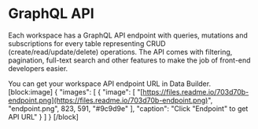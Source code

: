 # GraphQL API

Each workspace has a GraphQL API endpoint with queries, mutations and subscriptions for every table representing CRUD \(create/read/update/delete\) operations. The API comes with filtering, pagination, full-text search and other features to make the job of front-end developers easier.

You can get your workspace API endpoint URL in Data Builder. \[block:image\] { "images": \[ { "image": \[ "[https://files.readme.io/703d70b-endpoint.png](https://files.readme.io/703d70b-endpoint.png)", "endpoint.png", 823, 591, "\#9c9d9e" \], "caption": "Click \"Endpoint\" to get API URL" } \] } \[/block\]

